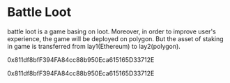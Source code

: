 # Battle Loot 

battle loot is a game basing on loot. Moreover, in order to improve user's experience, the game will be deployed on polygon. But the asset of staking in game is transferred from lay1(Ethereum) to lay2(polygon).


0x811df8bfF394FA84cc88b950Eca615165D33712E


0x811df8bfF394FA84cc88b950Eca615165D33712E

